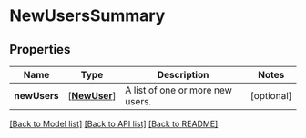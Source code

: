 # NewUsersSummary

## Properties
Name | Type | Description | Notes
------------ | ------------- | ------------- | -------------
**newUsers** | [[**NewUser**](NewUser.md)] | A list of one or more new users. | [optional] 

[[Back to Model list]](../README.md#documentation-for-models) [[Back to API list]](../README.md#documentation-for-api-endpoints) [[Back to README]](../README.md)


